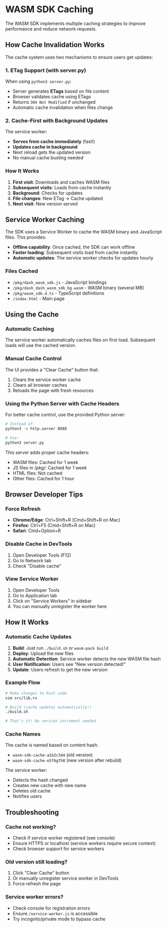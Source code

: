 # WASM SDK Caching

The WASM SDK implements multiple caching strategies to improve performance and reduce network requests.

## How Cache Invalidation Works

The cache system uses two mechanisms to ensure users get updates:

### 1. ETag Support (with server.py)

When using `python3 server.py`:
- Server generates **ETags** based on file content
- Browser validates cache using ETags
- Returns `304 Not Modified` if unchanged
- Automatic cache invalidation when files change

### 2. Cache-First with Background Updates

The service worker:
- **Serves from cache immediately** (fast!)
- **Updates cache in background**
- Next reload gets the updated version
- No manual cache busting needed

### How It Works

1. **First visit**: Downloads and caches WASM files
2. **Subsequent visits**: Loads from cache instantly
3. **Background**: Checks for updates
4. **File changes**: New ETag → Cache updated
5. **Next visit**: New version served

## Service Worker Caching

The SDK uses a Service Worker to cache the WASM binary and JavaScript files. This provides:

- **Offline capability**: Once cached, the SDK can work offline
- **Faster loading**: Subsequent visits load from cache instantly
- **Automatic updates**: The service worker checks for updates hourly

### Files Cached

- `/pkg/dash_wasm_sdk.js` - JavaScript bindings
- `/pkg/dash_dash_wasm_sdk_bg.wasm` - WASM binary (several MB)
- `/pkg/wasm_sdk.d.ts` - TypeScript definitions
- `/index.html` - Main page

## Using the Cache

### Automatic Caching

The service worker automatically caches files on first load. Subsequent loads will use the cached version.

### Manual Cache Control

The UI provides a "Clear Cache" button that:
1. Clears the service worker cache
2. Clears all browser caches
3. Reloads the page with fresh resources

### Using the Python Server with Cache Headers

For better cache control, use the provided Python server:

```bash
# Instead of:
python3 -m http.server 8888

# Use:
python3 server.py
```

This server adds proper cache headers:
- WASM files: Cached for 1 week
- JS files in /pkg/: Cached for 1 week  
- HTML files: Not cached
- Other files: Cached for 1 hour

## Browser Developer Tips

### Force Refresh
- **Chrome/Edge**: Ctrl+Shift+R (Cmd+Shift+R on Mac)
- **Firefox**: Ctrl+F5 (Cmd+Shift+R on Mac)
- **Safari**: Cmd+Option+R

### Disable Cache in DevTools
1. Open Developer Tools (F12)
2. Go to Network tab
3. Check "Disable cache"

### View Service Worker
1. Open Developer Tools
2. Go to Application tab
3. Click on "Service Workers" in sidebar
4. You can manually unregister the worker here

## How It Works

### Automatic Cache Updates

1. **Build**: Just run `./build.sh` or `wasm-pack build`
2. **Deploy**: Upload the new files
3. **Automatic Detection**: Service worker detects the new WASM file hash
4. **User Notification**: Users see "New version detected!" 
5. **Update**: Users refresh to get the new version

### Example Flow

```bash
# Make changes to Rust code
vim src/lib.rs

# Build (cache updates automatically!)
./build.sh

# That's it! No version increment needed
```

### Cache Names

The cache is named based on content hash:
- `wasm-sdk-cache-a1b2c3d4` (old version)
- `wasm-sdk-cache-e5f6g7h8` (new version after rebuild)

The service worker:
- Detects the hash changed
- Creates new cache with new name
- Deletes old cache
- Notifies users

## Troubleshooting

### Cache not working?
- Check if service worker registered (see console)
- Ensure HTTPS or localhost (service workers require secure context)
- Check browser support for service workers

### Old version still loading?
1. Click "Clear Cache" button
2. Or manually unregister service worker in DevTools
3. Force refresh the page

### Service worker errors?
- Check console for registration errors
- Ensure `/service-worker.js` is accessible
- Try incognito/private mode to bypass cache